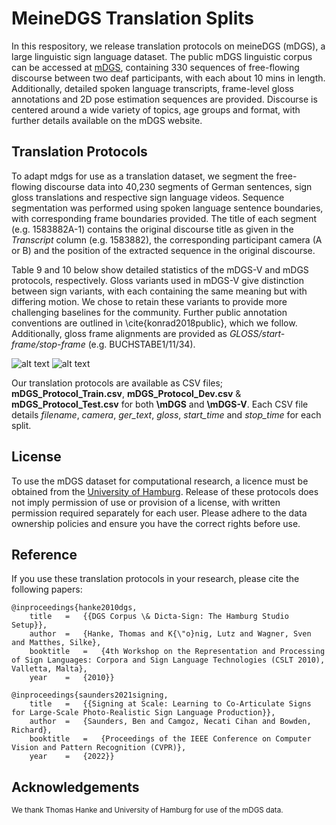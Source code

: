 # MeineDGS Translation Splits

In this respository, we release translation protocols on meineDGS (mDGS), a large linguistic sign language dataset. The public mDGS linguistic corpus can be accessed at [mDGS](https://www.sign-lang.uni-hamburg.de/dgs-korpus/index.php/welcome.html), containing 330 sequences of free-flowing discourse between two deaf participants, with each about 10 mins in length.  Additionally, detailed spoken language transcripts, frame-level gloss annotations and 2D pose estimation sequences are provided. Discourse is centered around a wide variety of topics, age groups and format, with further details available on the mDGS website. 
## Translation Protocols

To adapt mdgs for use as a translation dataset, we segment the free-flowing discourse data into 40,230 segments of German sentences, sign gloss translations and respective sign language videos. Sequence segmentation was performed using spoken language sentence boundaries, with corresponding frame boundaries provided. The title of each segment (e.g. 1583882A-1) contains the original discourse title as given in the *Transcript* column (e.g. 1583882), the corresponding participant camera (A or B) and the position of the extracted sequence in the original discourse. 

Table 9 and 10 below show detailed statistics of the mDGS-V and mDGS protocols, respectively. Gloss variants used in mDGS-V give distinction between sign variants, with each containing the same meaning but with differing motion. We chose to retain these variants to provide more challenging baselines for the community. Further public annotation conventions are outlined in \cite{konrad2018public}, which we follow. Additionally, gloss frame alignments are provided as *GLOSS/start-frame/stop-frame* (e.g. BUCHSTABE1/11/34).

![alt text](https://github.com/BenSaunders27/meineDGS-Translation-Splits/blob/main/mDGS-V_Table.png?raw=true)
![alt text](https://github.com/BenSaunders27/meineDGS-Translation-Splits/blob/main/mDGS_Table.png?raw=true)

Our translation protocols are available as CSV files; **mDGS_Protocol_Train.csv**, **mDGS_Protocol_Dev.csv** & **mDGS_Protocol_Test.csv** for both **\mDGS** and **\mDGS-V**. Each CSV file details *filename*, *camera*, *ger\_text*, *gloss*, *start\_time* and *stop\_time* for each split.

## License

To use the mDGS dataset for computational research, a licence must be obtained from the [University of Hamburg](thomas.hanke@uni-hamburg.de). Release of these protocols does not imply permission of use or provision of a license, with written permission required separately for each user. Please adhere to the data ownership policies and ensure you have the correct rights before use.

## Reference

If you use these translation protocols in your research, please cite the following papers:

```
@inproceedings{hanke2010dgs,
    title   =   {{DGS Corpus \& Dicta-Sign: The Hamburg Studio Setup}},
    author  =   {Hanke, Thomas and K{\"o}nig, Lutz and Wagner, Sven and Matthes, Silke},
    booktitle   =   {4th Workshop on the Representation and Processing of Sign Languages: Corpora and Sign Language Technologies (CSLT 2010), Valletta, Malta},
    year    =   {2010}}

@inproceedings{saunders2021signing,
    title   =	{{Signing at Scale: Learning to Co-Articulate Signs for Large-Scale Photo-Realistic Sign Language Production}},
    author  =	{Saunders, Ben and Camgoz, Necati Cihan and Bowden, Richard},
    booktitle   =	{Proceedings of the IEEE Conference on Computer Vision and Pattern Recognition (CVPR)},
    year    =	{2022}}

```

## Acknowledgements
<sub>We thank Thomas Hanke and University of Hamburg for use of the mDGS data. </sub>
